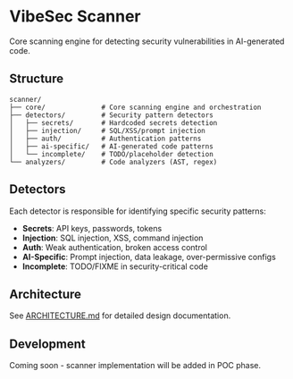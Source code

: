 # VibeSec Scanner

Core scanning engine for detecting security vulnerabilities in AI-generated code.

## Structure

```
scanner/
├── core/              # Core scanning engine and orchestration
├── detectors/         # Security pattern detectors
│   ├── secrets/       # Hardcoded secrets detection
│   ├── injection/     # SQL/XSS/prompt injection
│   ├── auth/          # Authentication patterns
│   ├── ai-specific/   # AI-generated code patterns
│   └── incomplete/    # TODO/placeholder detection
└── analyzers/         # Code analyzers (AST, regex)
```

## Detectors

Each detector is responsible for identifying specific security patterns:

- **Secrets**: API keys, passwords, tokens
- **Injection**: SQL injection, XSS, command injection
- **Auth**: Weak authentication, broken access control
- **AI-Specific**: Prompt injection, data leakage, over-permissive configs
- **Incomplete**: TODO/FIXME in security-critical code

## Architecture

See [ARCHITECTURE.md](../docs/ARCHITECTURE.md) for detailed design documentation.

## Development

Coming soon - scanner implementation will be added in POC phase.
